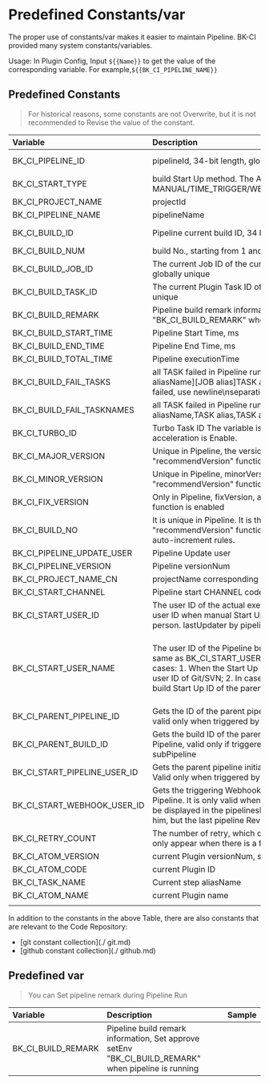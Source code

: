  # Predefined Constants/var 

 The proper use of constants/var makes it easier to maintain Pipeline. BK-CI provided many system constants/variables. 

 Usage: In Plugin Config, Input `${{Name}}` to get the value of the corresponding variable.  For example,`${{BK_CI_PIPELINE_NAME}}` 


 ## Predefined Constants 

 > For historical reasons, some constants are not Overwrite, but it is not recommended to Revise the value of the constant. 

 | Variable | Description |Sample| 
 | :--- | :--- | :--- | 
 | BK\_CI\_PIPELINE\_ID |pipelineId, 34-bit length, globally unique|  p-2fc5a05b25024d5586742b8e88d3c853 | 
 | BK\_CI\_START\_TYPE |build Start Up method. The Access in MANUAL/TIME\_TRIGGER/WEB\_HOOK/SERVICE/PIPELINE/REMOTE|  WEB\_HOOK | 
 | BK\_CI\_PROJECT\_NAME |projectId|  alltest | 
 | BK\_CI\_PIPELINE\_NAME |pipelineName| Continuous delivery Pipeline| 
 | BK\_CI\_BUILD\_ID |Pipeline current build ID, 34 bits length, globally unique|  b-d82918fc4f5c44c790d538785685f36b | 
 | BK\_CI\_BUILD\_NUM |build No., starting from 1 and increasing continuously|| 
 | BK\_CI\_BUILD\_JOB\_ID |The current Job ID of the current Pipeline build, 34 bits in length, globally unique|| 
 | BK\_CI\_BUILD\_TASK\_ID |The current Plugin Task ID of Pipeline, 34 bits in length, globally unique|| 
 | BK\_CI\_BUILD\_REMARK |Pipeline build remark information, Set approve setEnv "BK\_CI\_BUILD\_REMARK" when pipeline is running|| 
 | BK\_CI\_BUILD\_START\_TIME |Pipeline Start Time, ms|| 
 | BK\_CI\_BUILD\_END\_TIME |Pipeline End Time, ms|| 
 | BK\_CI\_BUILD\_TOTAL\_TIME |Pipeline executionTime|| 
 | BK\_CI\_BUILD\_FAIL\_TASKS |all TASK failed in Pipeline runs, content format: 1. Format: \[STAGE aliasName\]\[JOB alias\]TASK alias 2. If multiple concurrent JOBs failed, use newline\nseparation| Can be used in buildFail notifications, or in Plugin during Pipeline runs| 
 | BK\_CI\_BUILD\_FAIL\_TASKNAMES |all TASK failed in Pipeline runs, content format: TASK aliasName,TASK alias,TASK alias| Can be used in buildFail notifications, or in Plugin during Pipeline runs| 
 | BK\_CI\_TURBO\_ID |Turbo Task ID The variable is available only when compilation acceleration is Enable.|| 
 | BK\_CI\_MAJOR\_VERSION |Unique in Pipeline, the versionNum. Appears when the "recommendVersion" function is enabled|| 
 | BK\_CI\_MINOR\_VERSION |Unique in Pipeline, minorVersion. Appears when the "recommendVersion" function is enabled|| 
 | BK\_CI\_FIX\_VERSION |Only in Pipeline, fixVersion, appears after the "recommendVersion" function is enabled|| 
 | BK\_CI\_BUILD\_NO |It is unique in Pipeline. It is the buildNo. It appears when the "recommendVersion" function is enable. You can Set different auto-increment rules.|| 
 | BK\_CI\_PIPELINE\_UPDATE\_USER |Pipeline Update user|| 
 | BK\_CI\_PIPELINE\_VERSION |Pipeline versionNum|| 
 | BK\_CI\_PROJECT\_NAME\_CN |projectName corresponding Pipeline|| 
 | BK\_CI\_START\_CHANNEL |Pipeline start CHANNEL code|| 
 | BK\_CI\_START\_USER\_ID |The user ID of the actual execute of the Pipeline build, the current user ID when manual Start Up, and the user ID of the retry pipeline person.  lastUpdater by pipeline if timed/webhook/subPipeline call|| 
 | BK\_CI\_START\_USER\_NAME |The user ID of the Pipeline build Start Up, which is usually the same as BK\_CI\_START\_USER\_ID, except for the following two cases: 1. When the Start Up mode is WEBHOOK, The value is the user ID of Git/SVN; 2. In case of a subPipeline call, The value is the build Start Up ID of the parent pipeline| for example, the last Revise of parent1 and Sub2 is User0. user1 manually execute parent Pipeline of parent1, and then parent1 Start Up subPipeline Sub2, and at this time, BK\_CI\_START\_USER\_ID of Sub2 is User0; BK\_CI\_START\_USER\_NAME is User1| 
 | BK\_CI\_PARENT\_PIPELINE\_ID |Gets the ID of the parent pipeline that Start Up the current Pipeline, valid only when triggered by the parent pipeline as a subPipeline|| 
 | BK\_CI\_PARENT\_BUILD\_ID |Gets the build ID of the parent pipeline that Start Up the current Pipeline, valid only if triggered by the parent pipeline as a subPipeline|| 
 | BK\_CI\_START\_PIPELINE\_USER\_ID |Gets the parent pipeline initiator who Start Up the current Pipeline. Valid only when triggered by the parent pipeline as a subPipeline|| 
 | BK\_CI\_START\_WEBHOOK\_USER\_ID |Gets the triggering Webhook account that Start Up the current Pipeline. It is only valid when triggered by webhook. The value will be displayed in the pipelinesHistory, but the actual executor is not him, but the last pipeline Revise.|| 
 | BK\_CI\_RETRY\_COUNT |The number of retry, which does not exist by default. The var will only appear when there is a failed retry/rebuild, and +1|  
 | BK_CI_ATOM_VERSION| current Plugin versionNum, such as 1.0.1||  
 | BK_CI_ATOM_CODE| current Plugin ID|| 
 | BK_CI_TASK_NAME| Current step aliasName|| 
 | BK_CI_ATOM_NAME| current Plugin name|| 
 | | | | 


 In addition to the constants in the above Table, there are also constants that are relevant to the Code Repository: 

 - [git constant collection](./  git.md) 
 - [github constant collection](./  github.md) 


 ## Predefined var 

 > You can Set pipeline remark during Pipeline Run 

 | Variable | Description |Sample| 
 | :--- | :--- | :--- | 
 | BK\_CI\_BUILD\_REMARK |Pipeline build remark information, Set approve setEnv "BK\_CI\_BUILD\_REMARK" when pipeline is running|| 